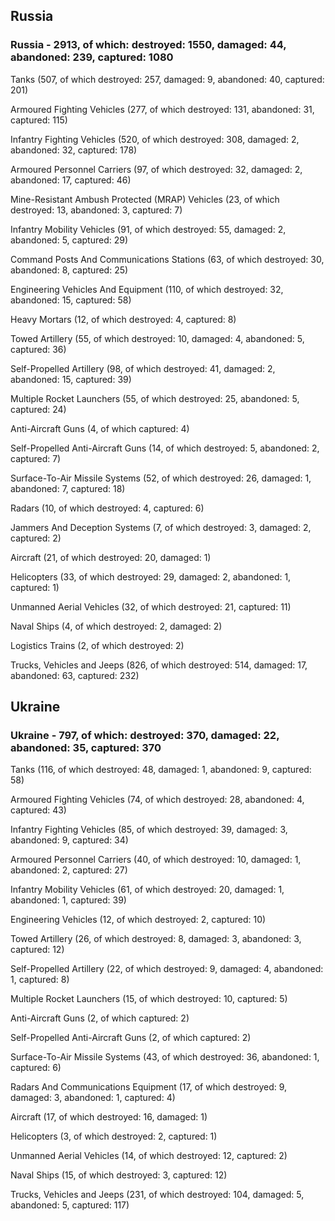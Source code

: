 
 
 ## Russia
 
 ### Russia - 2913, of which: destroyed: 1550, damaged: 44, abandoned: 239, captured: 1080

 

 

 Tanks (507, of which destroyed: 257, damaged: 9, abandoned: 40, captured: 201)

 Armoured Fighting Vehicles (277, of which destroyed: 131, abandoned: 31, captured: 115)

 Infantry Fighting Vehicles (520, of which destroyed: 308, damaged: 2, abandoned: 32, captured: 178)

 Armoured Personnel Carriers (97, of which destroyed: 32, damaged: 2, abandoned: 17, captured: 46)

 Mine-Resistant Ambush Protected (MRAP) Vehicles (23, of which destroyed: 13, abandoned: 3, captured: 7)

 Infantry Mobility Vehicles (91, of which destroyed: 55, damaged: 2, abandoned: 5, captured: 29)

 Command Posts And Communications Stations (63, of which destroyed: 30, abandoned: 8, captured: 25)

 Engineering Vehicles And Equipment (110, of which destroyed: 32, abandoned: 15, captured: 58)

 Heavy Mortars (12, of which destroyed: 4, captured: 8)

 Towed Artillery (55, of which destroyed: 10, damaged: 4, abandoned: 5, captured: 36)

 Self-Propelled Artillery (98, of which destroyed: 41, damaged: 2, abandoned: 15, captured: 39)

 Multiple Rocket Launchers (55, of which destroyed: 25, abandoned: 5, captured: 24)

 Anti-Aircraft Guns (4, of which captured: 4)

 Self-Propelled Anti-Aircraft Guns (14, of which destroyed: 5, abandoned: 2, captured: 7)

 Surface-To-Air Missile Systems (52, of which destroyed: 26, damaged: 1, abandoned: 7, captured: 18)

 Radars (10, of which destroyed: 4, captured: 6)

 Jammers And Deception Systems (7, of which destroyed: 3, damaged: 2, captured: 2)

 Aircraft (21, of which destroyed: 20, damaged: 1)

 Helicopters (33, of which destroyed: 29, damaged: 2, abandoned: 1, captured: 1)

 Unmanned Aerial Vehicles (32, of which destroyed: 21, captured: 11)

 Naval Ships (4, of which destroyed: 2, damaged: 2)

 Logistics Trains (2, of which destroyed: 2)

 Trucks, Vehicles and Jeeps (826, of which destroyed: 514, damaged: 17, abandoned: 63, captured: 232)

 
 
 ## Ukraine
 
 ### Ukraine - 797, of which: destroyed: 370, damaged: 22, abandoned: 35, captured: 370

 

 

 Tanks (116, of which destroyed: 48, damaged: 1, abandoned: 9, captured: 58)

 Armoured Fighting Vehicles (74, of which destroyed: 28, abandoned: 4, captured: 43)

 Infantry Fighting Vehicles (85, of which destroyed: 39, damaged: 3, abandoned: 9, captured: 34)

 Armoured Personnel Carriers (40, of which destroyed: 10, damaged: 1, abandoned: 2, captured: 27)

 Infantry Mobility Vehicles (61, of which destroyed: 20, damaged: 1, abandoned: 1, captured: 39)

 Engineering Vehicles (12, of which destroyed: 2, captured: 10)

 Towed Artillery (26, of which destroyed: 8, damaged: 3, abandoned: 3, captured: 12)

 Self-Propelled Artillery (22, of which destroyed: 9, damaged: 4, abandoned: 1, captured: 8)

 Multiple Rocket Launchers (15, of which destroyed: 10, captured: 5)

 Anti-Aircraft Guns (2, of which captured: 2)

 Self-Propelled Anti-Aircraft Guns (2, of which captured: 2)

 Surface-To-Air Missile Systems (43, of which destroyed: 36, abandoned: 1, captured: 6)

 

 

 Radars And Communications Equipment (17, of which destroyed: 9, damaged: 3, abandoned: 1, captured: 4)

 Aircraft (17, of which destroyed: 16, damaged: 1)

 Helicopters (3, of which destroyed: 2, captured: 1)

 Unmanned Aerial Vehicles (14, of which destroyed: 12, captured: 2)

 Naval Ships (15, of which destroyed: 3, captured: 12)

 Trucks, Vehicles and Jeeps (231, of which destroyed: 104, damaged: 5, abandoned: 5, captured: 117)

